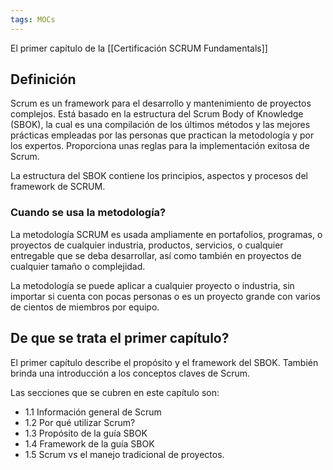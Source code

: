 ```yaml
---
tags: MOCs
---
```

El primer capítulo de la [[Certificación SCRUM Fundamentals]]

## Definición

Scrum es un framework para el desarrollo y mantenimiento de proyectos complejos.
Está basado en la estructura del Scrum Body of Knowledge (SBOK), la cual es una compilación de los últimos métodos y las mejores prácticas empleadas por las personas que practican la metodología y por los expertos. Proporciona unas reglas para la implementación exitosa de Scrum.

La estructura del SBOK contiene los principios, aspectos y procesos del framework de SCRUM.

### Cuando se usa la metodología?
La metodología SCRUM es usada ampliamente en portafolios, programas, o proyectos de cualquier industria, productos, servicios, o cualquier entregable que se deba desarrollar, así como también en proyectos de cualquier tamaño o complejidad.

La metodología se puede aplicar a cualquier proyecto o industria, sin importar si cuenta con pocas personas o es un proyecto grande con varios de cientos de miembros por equipo.

## De que se trata el primer capítulo?
El primer capítulo describe el propósito y el framework del SBOK. También brinda una introducción a los conceptos claves de Scrum.

Las secciones que se cubren en este capítulo son:
- 1.1 Información general de Scrum
- 1.2 Por qué utilizar Scrum?
- 1.3 Propósito de la guía SBOK
- 1.4 Framework de la guía SBOK
- 1.5 Scrum vs el manejo tradicional de proyectos.